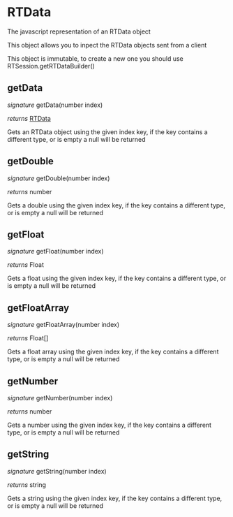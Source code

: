 # RTData

The javascript representation of an RTData object

This object allows you to inpect the RTData objects sent from a client

This object is immutable, to create a new one you should use RTSession.getRTDataBuilder()


## getData
_signature_ getData(number index)</p>
_returns_ [RTData](RTData.md)</p>
Gets an RTData object using the given index key, if the key contains a different type, or is empty a null will be returned

## getDouble
_signature_ getDouble(number index)</p>
_returns_ number</p>
Gets a double using the given index key, if the key contains a different type, or is empty a null will be returned

## getFloat
_signature_ getFloat(number index)</p>
_returns_ Float</p>
Gets a float using the given index key, if the key contains a different type, or is empty a null will be returned

## getFloatArray
_signature_ getFloatArray(number index)</p>
_returns_ Float[]</p>
Gets a float array using the given index key, if the key contains a different type, or is empty a null will be returned

## getNumber
_signature_ getNumber(number index)</p>
_returns_ number</p>
Gets a number using the given index key, if the key contains a different type, or is empty a null will be returned

## getString
_signature_ getString(number index)</p>
_returns_ string</p>
Gets a string using the given index key, if the key contains a different type, or is empty a null will be returned
